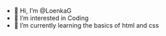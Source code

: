 - 👋 Hi, I’m @LoenkaG
- 👀 I’m interested in Coding
- 🌱 I’m currently learning the basics of html and css


<!---
LoenkaG/LoenkaG is a ✨ special ✨ repository because its `README.md` (this file) appears on your GitHub profile.
You can click the Preview link to take a look at your changes.
--->
